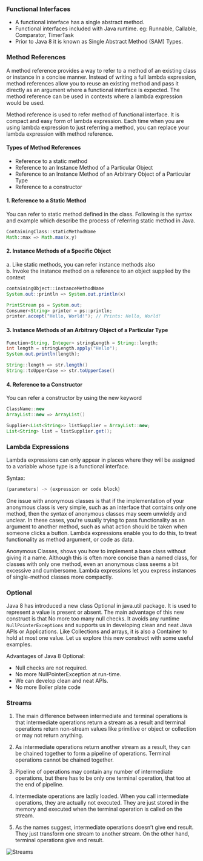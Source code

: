 ### Functional Interfaces

- A functional interface has a single abstract method.
- Functional interfaces included with Java runtime. eg: Runnable, Callable, Comparator, TimerTask
- Prior to Java 8 it is known as Single Abstract Method (SAM) Types. 

### Method References

A method reference provides a way to refer to a method of an existing class or instance in a concise manner. Instead of writing a full lambda expression, method references allow you to reuse an existing method and pass it directly as an argument where a functional interface is expected. The method reference can be used in contexts where a lambda expression would be used.

Method reference is used to refer method of functional interface. It is compact and easy form of lambda expression. Each time when you are using lambda expression to just referring a method, you can replace your lambda expression with method reference.

#### Types of Method References

- Reference to a static method
- Reference to an Instance Method of a Particular Object
- Reference to an Instance Method of an Arbitrary Object of a Particular Type
- Reference to a constructor

#### 1. Reference to a Static Method

You can refer to static method defined in the class. Following is the syntax and example which describe the process of referring static method in Java.

```java
ContainingClass::staticMethodName
Math::max => Math.max(x,y)
```

#### 2. Instance Methods of a Specific Object

a. Like static methods, you can refer instance methods also  
b. Invoke the instance method on a reference to an object supplied by the context

```java
containingObject::instanceMethodName  
System.out::println => System.out.println(x)

PrintStream ps = System.out;
Consumer<String> printer = ps::println;
printer.accept("Hello, World!"); // Prints: Hello, World!
```

#### 3. Instance Methods of an Arbitrary Object of a Particular Type

```java
Function<String, Integer> stringLength = String::length;
int length = stringLength.apply("Hello");
System.out.println(length);

String::length => str.length()
String::toUpperCase => str.toUpperCase()

```

#### 4. Reference to a Constructor

You can refer a constructor by using the new keyword

```java
ClassName::new
ArrayList::new => ArrayList()

Supplier<List<String>> listSupplier = ArrayList::new;
List<String> list = listSupplier.get();
```

### Lambda Expressions

Lambda expressions can only appear in places where they will be assigned to a variable whose type is a functional interface.

Syntax:

```java
(parameters) -> {expression or code block}
```

One issue with anonymous classes is that if the implementation of your anonymous class is very simple, such as an interface that contains only one method, then the syntax of anonymous classes may seem unwieldy and unclear. In these cases, you're usually trying to pass functionality as an argument to another method, such as what action should be taken when someone clicks a button. Lambda expressions enable you to do this, to treat functionality as method argument, or code as data.

Anonymous Classes, shows you how to implement a base class without giving it a name. Although this is often more concise than a named class, for classes with only one method, even an anonymous class seems a bit excessive and cumbersome. Lambda expressions let you express instances of single-method classes more compactly.

### Optional

Java 8 has introduced a new class Optional in java.util package. It is used to represent a value is present or absent. The main advantage of this new construct is that No more too many null checks. It avoids any runtime `NullPointerExceptions` and supports us in developing clean and neat Java APIs or Applications. Like Collections and arrays, it is also a Container to hold at most one value. Let us explore this new construct with some useful examples.

Advantages of Java 8 Optional:

- Null checks are not required.
- No more NullPointerException at run-time.
- We can develop clean and neat APIs.
- No more Boiler plate code

### Streams

1. The main difference between intermediate and terminal operations is that intermediate operations return a stream as a result and terminal operations return non-stream values like primitive or object or collection or may not return anything.

2. As intermediate operations return another stream as a result, they can be chained together to form a pipeline of operations. Terminal operations cannot be chained together.

3. Pipeline of operations may contain any number of intermediate operations, but there has to be only one terminal operation, that too at the end of pipeline.

4. Intermediate operations are lazily loaded. When you call intermediate operations, they are actually not executed. They are just stored in the memory and executed when the terminal operation is called on the stream.

5. As the names suggest, intermediate operations doesn’t give end result. They just transform one stream to another stream. On the other hand, terminal operations give end result.

![Streams](https://vinkrish-notes.s3.us-west-2.amazonaws.com/streams.jpeg)